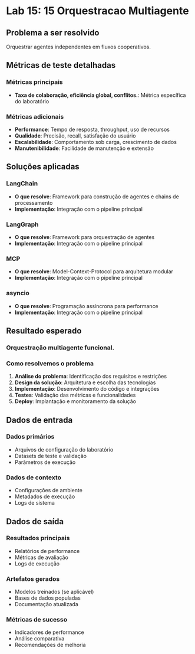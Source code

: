 # Lab 15: 15 Orquestracao Multiagente

## Problema a ser resolvido

Orquestrar agentes independentes em fluxos cooperativos.

## Métricas de teste detalhadas

### Métricas principais
- **Taxa de colaboração, eficiência global, conflitos.**: Métrica específica do laboratório

### Métricas adicionais
- **Performance**: Tempo de resposta, throughput, uso de recursos
- **Qualidade**: Precisão, recall, satisfação do usuário
- **Escalabilidade**: Comportamento sob carga, crescimento de dados
- **Manutenibilidade**: Facilidade de manutenção e extensão

## Soluções aplicadas

### LangChain
- **O que resolve**: Framework para construção de agentes e chains de processamento
- **Implementação**: Integração com o pipeline principal

### LangGraph
- **O que resolve**: Framework para orquestração de agentes
- **Implementação**: Integração com o pipeline principal

### MCP
- **O que resolve**: Model-Context-Protocol para arquitetura modular
- **Implementação**: Integração com o pipeline principal

### asyncio
- **O que resolve**: Programação assíncrona para performance
- **Implementação**: Integração com o pipeline principal

## Resultado esperado

### Orquestração multiagente funcional.

### Como resolvemos o problema
1. **Análise do problema**: Identificação dos requisitos e restrições
2. **Design da solução**: Arquitetura e escolha das tecnologias
3. **Implementação**: Desenvolvimento do código e integrações
4. **Testes**: Validação das métricas e funcionalidades
5. **Deploy**: Implantação e monitoramento da solução

## Dados de entrada

### Dados primários
- Arquivos de configuração do laboratório
- Datasets de teste e validação
- Parâmetros de execução

### Dados de contexto
- Configurações de ambiente
- Metadados de execução
- Logs de sistema

## Dados de saída

### Resultados principais
- Relatórios de performance
- Métricas de avaliação
- Logs de execução

### Artefatos gerados
- Modelos treinados (se aplicável)
- Bases de dados populadas
- Documentação atualizada

### Métricas de sucesso
- Indicadores de performance
- Análise comparativa
- Recomendações de melhoria
